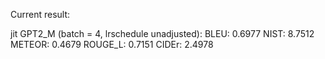 Current result:

jit GPT2_M (batch = 4, lrschedule unadjusted):
BLEU: 0.6977
NIST: 8.7512
METEOR: 0.4679
ROUGE_L: 0.7151
CIDEr: 2.4978

